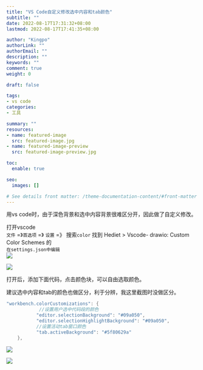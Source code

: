 ```yaml
---
title: "VS Code自定义修改选中内容和tab颜色"
subtitle: ""
date: 2022-08-17T17:31:32+08:00
lastmod: 2022-08-17T17:41:35+08:00

author: "Kingpo"
authorLink: ""
authorEmail: ""
description: ""
keywords: ""
comment: true
weight: 0

draft: false

tags:
- vs code
categories:
- 工具

summary: ""
resources:
- name: featured-image
  src: featured-image.jpg
- name: featured-image-preview
  src: featured-image-preview.jpg

toc:
  enable: true

seo:
  images: []

# See details front matter: /theme-documentation-content/#front-matter
---
```


<!--more-->
用vs code时，由于深色背景和选中内容背景很难区分开，因此做了自定义修改。


打开vscode  
`文件` =》`首选项` =》 `设置` =》 搜索`color` 找到 Hediet > Vscode- drawio: Custom Color Schemes 的  
`在settings.json中编辑`  
![](https://s2.loli.net/2022/08/17/L2jxqSRthJGMY4w.webp)


![](https://s2.loli.net/2022/08/17/LVijehNszDEHm2A.webp)




打开后，添加下面代码，点击颜色块，可以自由选取颜色。

建议选中内容和tab的颜色也做区分，利于分辨，我这里截图时没做区分。

```cpp
"workbench.colorCustomizations": {
            //设置用户选中代码段的颜色
           "editor.selectionBackground": "#09a050",
           "editor.selectionHighlightBackground": "#09a050",
           //设置活动tab窗口颜色
           "tab.activeBackground": "#5f80629a"
    }, 
```


![](https://s2.loli.net/2022/08/17/Etn7BZ3RbiU8mIe.webp)


![](https://s2.loli.net/2022/08/17/KG54poIHmCZVtsP.webp)
